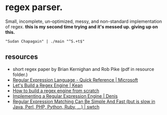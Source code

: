 regex parser.
=============

Small, incomplete, un-optimized, messy, and non-standard implementation of regex. **this is my second time trying and
it's messed up. giving up on this.**

```nu
"Sudan Chapagain" | ./main "^S.+t$"
```

resources
---------

* short regex paper by Brian Kernighan and Rob Pike (pdf in resource folder.)
* [Regular Expression Language - Quick Reference | Microsoft](https://learn.microsoft.com/en-us/dotnet/standard/base-types/regular-expression-language-quick-reference)
* [Let's Build a Regex Engine | Kean](https://kean.blog/post/lets-build-regex)
* [How to build a regex engine from scratch](https://rhaeguard.github.io/posts/regex/)
* [Implementing a Regular Expression Engine | Denis](https://deniskyashif.com/2019/02/17/implementing-a-regular-expression-engine/)
* [Regular Expression Matching Can Be Simple And Fast (but is slow in Java, Perl, PHP, Python, Ruby, ...) | swtch](https://swtch.com/~rsc/regexp/regexp1.html)
